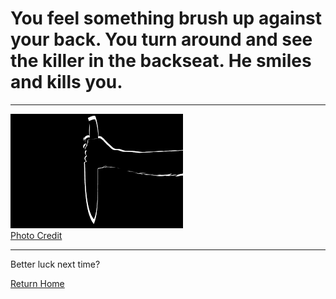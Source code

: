 # You feel something brush up against your back. You turn around and see the killer in the backseat. He smiles and kills you.  

---

![image](../images/arm1.png)  
[Photo Credit](https://pxhere.com/en/photo/1341086)  

---

Better luck next time?  

[Return Home](../sense-danger2.md)
